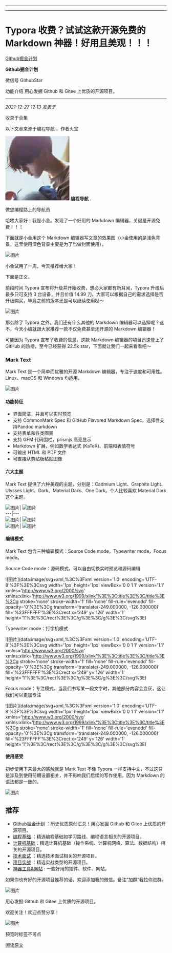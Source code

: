 ----------------------------------------
----------------------------------------
#  Typora 收费？试试这款开源免费的 Markdown 神器！好用且美观！！！

[ Github掘金计划 ](javascript:void\(0\);)

**Github掘金计划** ![]()

微信号 GithubStar

功能介绍 用心发掘 Github 和 Gitee 上优质的开源项目。

____

_2021-12-27 12:13_ _发表于_

收录于合集

以下文章来源于编程导航 ，作者火宝

![](images/0)
**编程导航** .

做您编程路上的导航员

哈喽大家好！我是小金。发现了一个好用的 Markdown 编辑器，关键是开源免费！！！

下面就是小金用这个 Markdown 编辑器写文章的效果图（小金使用的是浅色背景，这里使用深色背景主要是为了当做封面使用）。

![图片](https://mmbiz.qpic.cn/mmbiz_png/BcyAypujBVYZibmlKjfDRZbeVEHsACjcjk9iczWZanibGfrNm5BdGibHQzfIF0T4Uiawibk4XzgqGBfX4YrCQKPRJezw/640?wx_fmt=png&wxfrom=5&wx_lazy=1&wx_co=1)

小金试用了一周，今天推荐给大家！

下面是正文。  

前段时间 Typora 宣布将升级并开始收费，想必大家都有所耳闻，Typora 升级后最多只可支持 3 台设备，并且价值 14.99
刀。大家可以根据自己的需求选择是否升级购买，毕竟之前的版本还是可以继续使用哒～

![图片](https://mmbiz.qpic.cn/mmbiz_jpg/dQIjWuJXqWdGeerjP4LNro0a3OibXQtkWHYm0R9R2OOWZv6ptLkQv6Y4krd3330TjI9DnU5icUMdib35GWy6sTnLg/640?wx_fmt=jpeg)

那么除了 Typora 之外，我们还有什么其他的 Markdown 编辑器可以选择呢？这不，今天小编就跟大家推荐一款不仅免费甚至还开源的 Markdown
编辑器！

可能因为 Typora 宣布了收费的信息，这款 Markdown 编辑器的项目迅速登上了 GitHub 的热榜，至今已经获得 22.5k
star，下面就让我们一起来看看吧～

### Mark Text

Mark Text 是一个简单而优雅的开源 Markdown 编辑器，专注于速度和可用性。Linux、macOS 和 Windows 均适用。

![图片](https://mmbiz.qpic.cn/mmbiz_jpg/dQIjWuJXqWdGeerjP4LNro0a3OibXQtkWWYUB4NNJhwads0Y5b0TlgjV5WudkvfZqDEsjvKGMfqZoFDOQTr2ibug/640?wx_fmt=jpeg)

#### 功能特征

  * 界面简洁，并且可以实时预览
  * 支持 CommonMark Spec 和 GitHub Flavored Markdown Spec，选择性支持Pandoc markdown
  * 支持表单和各类图表
  * 支持 GFM 代码围栏，prismjs 高亮显示
  * Markdown 扩展，例如数学表达式 (KaTeX)、前端和表情符号
  * 可输出 HTML 和 PDF 文件
  * 可直接从剪贴板粘贴图像

#### 六大主题

Mark Text 提供了六种美观的主题，分别是：Cadmium Light、Graphite Light、Ulysses
Light、Dark、Material Dark、One Dark。个人比较喜欢 Material Dark 这个主题。

![图片](https://mmbiz.qpic.cn/mmbiz_jpg/dQIjWuJXqWdGeerjP4LNro0a3OibXQtkWM0LMJhicVmahnpyUWGabIDVQ2SKwzrZMrCjbiciaDUYWCZQ75kJEjibRew/640?wx_fmt=jpeg)|
![图片](https://mmbiz.qpic.cn/mmbiz_jpg/dQIjWuJXqWdGeerjP4LNro0a3OibXQtkWLXhGX64pbBSlcKdLariaI0yjh1LxMYibBzu3wcOs2U6V0acZ6Emib6jkQ/640?wx_fmt=jpeg)  
---|---  
![图片](https://mmbiz.qpic.cn/mmbiz_jpg/dQIjWuJXqWdGeerjP4LNro0a3OibXQtkWicreMDkMeo62dKOYeRiaCsW8xUiapP2rEWHl0iaHS1EXSrnLYQhKAIW51Q/640?wx_fmt=jpeg)|
![图片](https://mmbiz.qpic.cn/mmbiz_jpg/dQIjWuJXqWdGeerjP4LNro0a3OibXQtkWFLqfLnRMt4q4DnTwNyhv0fGw1TwglwPdlIQGWwtiayTVY4KKsCcrpvA/640?wx_fmt=jpeg)  
![图片](https://mmbiz.qpic.cn/mmbiz_jpg/dQIjWuJXqWdGeerjP4LNro0a3OibXQtkW5S46AFj1vAVAiaOJK9HVbrgf8CEEH3NQlvM2ic1E4PpAGGqabtRz5wBg/640?wx_fmt=jpeg)|
![图片](https://mmbiz.qpic.cn/mmbiz_jpg/dQIjWuJXqWdGeerjP4LNro0a3OibXQtkWq4z3xQNCPDSd7NWJp1f18vXbLwDJKic3jEaeibl34ibZvbq4UfcSoADXA/640?wx_fmt=jpeg)  
  
#### 编辑模式

Mark Text 包含三种编辑模式：Source Code mode，Typewriter mode，Focus mode。

Source Code mode：源码模式，可以自由切换实时预览和源码编辑

![图片](data:image/svg+xml,%3C%3Fxml version='1.0' encoding='UTF-8'%3F%3E%3Csvg
width='1px' height='1px' viewBox='0 0 1 1' version='1.1'
xmlns='http://www.w3.org/2000/svg'
xmlns:xlink='http://www.w3.org/1999/xlink'%3E%3Ctitle%3E%3C/title%3E%3Cg
stroke='none' stroke-width='1' fill='none' fill-rule='evenodd' fill-
opacity='0'%3E%3Cg transform='translate\(-249.000000, -126.000000\)'
fill='%23FFFFFF'%3E%3Crect x='249' y='126' width='1'
height='1'%3E%3C/rect%3E%3C/g%3E%3C/g%3E%3C/svg%3E)

Typewriter mode：打字机模式  

![图片](data:image/svg+xml,%3C%3Fxml version='1.0' encoding='UTF-8'%3F%3E%3Csvg
width='1px' height='1px' viewBox='0 0 1 1' version='1.1'
xmlns='http://www.w3.org/2000/svg'
xmlns:xlink='http://www.w3.org/1999/xlink'%3E%3Ctitle%3E%3C/title%3E%3Cg
stroke='none' stroke-width='1' fill='none' fill-rule='evenodd' fill-
opacity='0'%3E%3Cg transform='translate\(-249.000000, -126.000000\)'
fill='%23FFFFFF'%3E%3Crect x='249' y='126' width='1'
height='1'%3E%3C/rect%3E%3C/g%3E%3C/g%3E%3C/svg%3E)

Focus mode：专注模式，当我们书写某一段文字时，其他部分内容会变灰，这让我们可以更加专注  

![图片](data:image/svg+xml,%3C%3Fxml version='1.0' encoding='UTF-8'%3F%3E%3Csvg
width='1px' height='1px' viewBox='0 0 1 1' version='1.1'
xmlns='http://www.w3.org/2000/svg'
xmlns:xlink='http://www.w3.org/1999/xlink'%3E%3Ctitle%3E%3C/title%3E%3Cg
stroke='none' stroke-width='1' fill='none' fill-rule='evenodd' fill-
opacity='0'%3E%3Cg transform='translate\(-249.000000, -126.000000\)'
fill='%23FFFFFF'%3E%3Crect x='249' y='126' width='1'
height='1'%3E%3C/rect%3E%3C/g%3E%3C/g%3E%3C/svg%3E)

#### 使用感受

初步使用下来最大的感触就是 Mark Text 不像 Typora 一样支持中文，不过这只是涉及到使用前期设置相关，并不影响我们后续的写作使用，因为
Markdown 的语法都是一致的。  

![图片](https://mmbiz.qpic.cn/mmbiz_jpg/dQIjWuJXqWdGeerjP4LNro0a3OibXQtkW8oAWzNSXvrAbrU6Xy5WzfgMUzWkCNCZR3KGw2rZuaqurNRrXVgSuSg/640?wx_fmt=jpeg)

## 推荐

  * [Github掘金计划](https://mp.weixin.qq.com/mp/appmsgalbum?__biz=MzIwNDgzMzI3Mg==&action=getalbum&album_id=1571213952619954180#wechat_redirect) ：历史优质原创汇总！用心发掘 Github 和 Gitee 上优质的开源项目。
  * [编程基础](https://mp.weixin.qq.com/mp/appmsgalbum?action=getalbum&album_id=1632585323454971905&__biz=MzIwNDgzMzI3Mg==#wechat_redirect) ：精选编程基础如学习路线、编程语言相关的开源项目。
  * [计算机基础](https://mp.weixin.qq.com/mp/appmsgalbum?action=getalbum&album_id=1635325633234780161&__biz=MzIwNDgzMzI3Mg==#wechat_redirect)：精选计算机基础（操作系统、计算机网络、算法、数据结构）相关的开源项目。
  * [技术面试](https://mp.weixin.qq.com/mp/appmsgalbum?action=getalbum&album_id=1632589980491366403&__biz=MzIwNDgzMzI3Mg==#wechat_redirect) ：精选技术面试相关的开源项目。
  * [项目实战](https://mp.weixin.qq.com/mp/appmsgalbum?action=getalbum&album_id=1632590550748938241&__biz=MzIwNDgzMzI3Mg==#wechat_redirect) ：精选实战类型的开源项目。
  * [神器工具&网站](https://mp.weixin.qq.com/mp/appmsgalbum?__biz=MzIwNDgzMzI3Mg==&action=getalbum&album_id=1692140336665378820#wechat_redirect) : 一些好用的插件、软件、网站。

如果你也有好的开源项目推荐的话，欢迎添加我的微信。备注“加群”我拉你进群。

![图片](https://mmbiz.qpic.cn/mmbiz_png/BcyAypujBVZicmqoVNJbBhEKKIGFI8OGS6UoEicMO6j8Vw1v1Ah40Sc1cJgZFAzSMtL1r2iav2eZhNgsGSfJ3NCDg/640?wx_fmt=png)

用心发掘 Github 和 Gitee 上优质的开源项目。

欢迎关注！欢迎点赞分享！

  

![图片](https://mmbiz.qpic.cn/mmbiz_jpg/BcyAypujBVZqeicvzhcGl7FLyAw3Xsu2POdZOiaPnQXryMp8gyzkcKF4NGgOydQcCWhicNREhf8fQ1euq2lTzhrtA/640?wx_fmt=jpeg)

预览时标签不可点

[阅读原文](javascript:;)

